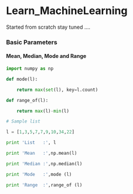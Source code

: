 # Learn_MachineLearning
Started from scratch stay tuned ....

### Basic Parameters

#### Mean, Median, Mode and Range

```python
import numpy as np

def mode(l):

	return max(set(l), key=l.count)

def range_of(l):

	return max(l)-min(l)

# Sample list

l = [1,3,5,7,7,9,10,34,22]

print 'List   :', l

print 'Mean   :',np.mean(l)

print 'Median :',np.median(l)

print 'Mode   :',mode (l)

print 'Range  :',range_of (l)
```
